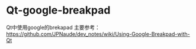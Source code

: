 # Qt-google-breakpad
Qt中使用google的brekapad
主要参考： https://github.com/JPNaude/dev_notes/wiki/Using-Google-Breakpad-with-Qt
